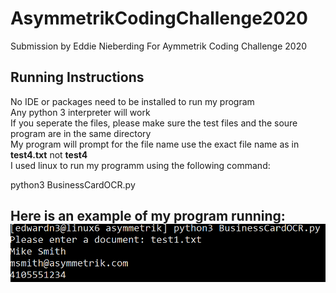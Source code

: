 # AsymmetrikCodingChallenge2020
Submission by Eddie Nieberding
For Aymmetrik Coding Challenge 2020

## Running Instructions 
No IDE or packages need to be installed to run my program   
Any python 3 interpreter will work   
If you seperate the files, please make sure the test files and the soure program are in the same directory  
My program will prompt for the file name use the exact file name as in **test4.txt** not **test4**  
I used linux to run my programm using the following command:  

python3 BusinessCardOCR.py
<h2>

Here is an example of my program running:
![example of my program](https://github.com/nieberdinge/AsymmetrikCodingChallenge2020/blob/master/Example.png)

